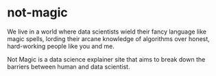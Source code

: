 # not-magic

We live in a world where data scientists wield their fancy language like magic spells, lording their arcane knowledge of algorithms over honest, hard-working people like you and me.

Not Magic is a data science explainer site that aims to break down the barriers between human and data scientist.